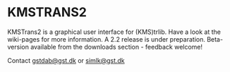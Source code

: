 # KMSTRANS2 #
KMSTrans2 is a graphical user interface for (KMS)trlib.
Have a look at the wiki-pages for more information.
A 2.2 release is under preparation. Beta-version available from the downloads section - feedback welcome!

Contact gstdab@gst.dk or simlk@gst.dk